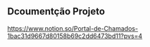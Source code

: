 ## Dcoumentção Projeto
https://www.notion.so/Portal-de-Chamados-1bac31d9667d80158b69c2dd6473bd11?pvs=4
